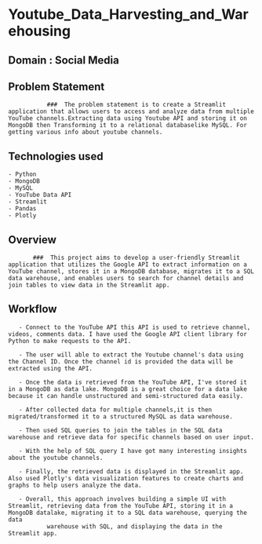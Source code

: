 # **Youtube_Data_Harvesting_and_Warehousing**

## **Domain : Social Media**

## Problem Statement

               ###  The problem statement is to create a Streamlit application that allows users to access and analyze data from multiple YouTube channels.Extracting data using Youtube API and storing it on MongoDB then Transforming it to a relational databaselike MySQL. For getting various info about youtube channels.

## Technologies used 

    - Python
    - MongoDB
    - MySQL
    - YouTube Data API
    - Streamlit
    - Pandas
    - Plotly

## Overview 
           ###  This project aims to develop a user-friendly Streamlit application that utilizes the Google API to extract information on a YouTube channel, stores it in a MongoDB database, migrates it to a SQL data warehouse, and enables users to search for channel details and join tables to view data in the Streamlit app.

## Workflow 

       - Connect to the YouTube API this API is used to retrieve channel, videos, comments data. I have used the Google API client library for Python to make requests to the API.
       
       - The user will able to extract the Youtube channel's data using the Channel ID. Once the channel id is provided the data will be extracted using the API.
       
       - Once the data is retrieved from the YouTube API, I've stored it in a MongoDB as data lake. MongoDB is a great choice for a data lake because it can handle unstructured and semi-structured data easily.
       
       - After collected data for multiple channels,it is then migrated/transformed it to a structured MySQL as data warehouse.
       
       - Then used SQL queries to join the tables in the SQL data warehouse and retrieve data for specific channels based on user input.
       
       - With the help of SQL query I have got many interesting insights about the youtube channels.
       
       - Finally, the retrieved data is displayed in the Streamlit app. Also used Plotly's data visualization features to create charts and graphs to help users analyze the data. 

       - Overall, this approach involves building a simple UI with Streamlit, retrieving data from the YouTube API, storing it in a MongoDB datalake, migrating it to a SQL data warehouse, querying the data 
               warehouse with SQL, and displaying the data in the Streamlit app.

